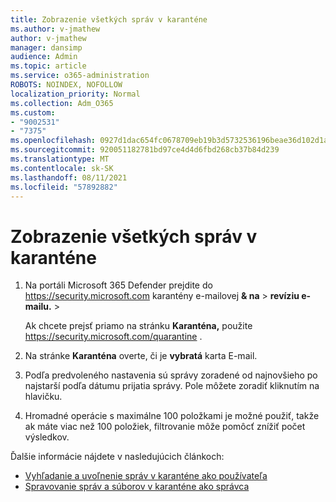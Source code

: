```yaml
---
title: Zobrazenie všetkých správ v karanténe
ms.author: v-jmathew
author: v-jmathew
manager: dansimp
audience: Admin
ms.topic: article
ms.service: o365-administration
ROBOTS: NOINDEX, NOFOLLOW
localization_priority: Normal
ms.collection: Adm_O365
ms.custom:
- "9002531"
- "7375"
ms.openlocfilehash: 0927d1dac654fc0678709eb19b3d5732536196beae36d102d1a94bf7617b1b45
ms.sourcegitcommit: 920051182781bd97ce4d4d6fbd268cb37b84d239
ms.translationtype: MT
ms.contentlocale: sk-SK
ms.lasthandoff: 08/11/2021
ms.locfileid: "57892882"
---
```

# <a name="view-all-quarantined-messages"></a>Zobrazenie všetkých správ v karanténe

1. Na portáli Microsoft 365 Defender prejdite do <https://security.microsoft.com> karantény e-mailovej **& na** \> **revíziu e-mailu.** \> 

   Ak chcete prejsť priamo na stránku **Karanténa,** použite <https://security.microsoft.com/quarantine> .

2. Na stránke **Karanténa** overte, či je **vybratá** karta E-mail.
3. Podľa predvoleného nastavenia sú správy zoradené od najnovšieho po najstarší podľa dátumu prijatia správy. Pole môžete zoradiť kliknutím na hlavičku.
4. Hromadné operácie s maximálne 100 položkami je možné použiť, takže ak máte viac než 100 položiek, filtrovanie môže pomôcť znížiť počet výsledkov.

Ďalšie informácie nájdete v nasledujúcich článkoch:

- [Vyhľadanie a uvoľnenie správ v karanténe ako používateľa](https://docs.microsoft.com/microsoft-365/security/office-365-security/find-and-release-quarantined-messages-as-a-user)
- [Spravovanie správ a súborov v karanténe ako správca](https://docs.microsoft.com/microsoft-365/security/office-365-security/manage-quarantined-messages-and-files)
